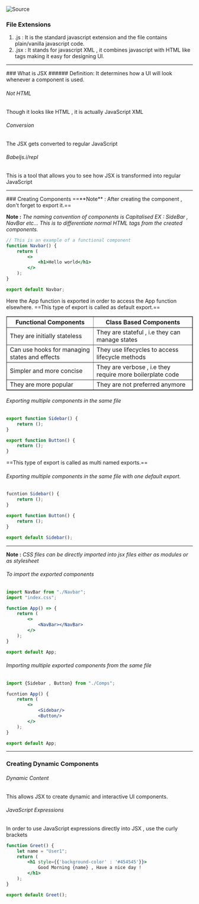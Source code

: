 ![Source](https://youtu.be/eILUmCJhl64?t=4089)

### File Extensions
1. .js : It is the standard javascript extension and the file contains plain/vanilla javascript code.
2. .jsx : It stands for javascript XML , it combines javascript with HTML like tags making it easy for designing UI.

<hr>
### What is JSX
###### Definition:
It determines how a UI will look whenever a component is used.

###### Not HTML
Though it looks like HTML , it is actually JavaScript XML

###### Conversion
The JSX gets converted to regular JavaScript

###### Babeljs.i/repl
This is a tool that allows you to see how JSX is transformed into regular JavaScript

<hr>
### Creating Components
==**Note** : After creating the component , don't forget to export it.==

**Note :** *The naming convention of components is Capitalised EX : SideBar , NavBar etc...*
*This is to differentiate normal HTML tags from the created components.*

```jsx
// This is an example of a functional component
function Navbar() {
	return (
		<>
			<h1>Hello world</h1>
		</>
	);
}

export default Navbar;
```
Here the App function is exported in order to access the App function elsewhere.
==This type of export is called as default export.==

<table border="1px">
<tr>
<th>Functional Components</th>
<th>Class Based Components</th>
</tr>
<tr>
<td>They are initially stateless</td>
<td>They are stateful , i.e they can manage states</td>
</tr>
<tr>
<td>Can use hooks for managing states and effects</td>
<td>They use lifecycles to access lifecycle methods</td>
</tr>
<tr>
<td>Simpler and more concise</td>
<td>They are verbose , i.e they require more boilerplate code</td>
</tr>
<tr>
<td>They are more popular</td>
<td>They are not preferred anymore</td>
</tr>
</table>

###### Exporting multiple components in the same file
```jsx
export function Sidebar() {
	return ();
}

export function Button() {
	return ();
}
```
==This type of export is called as multi named exports.==

###### Exporting multiple components in the same file with one default export.
```jsx
fucntion Sidebar() {
	return ();
}

export function Button() {
	return ();
}

export default Sidebar();
```

<hr>

**Note :** *CSS files can be directly imported into jsx files either as modules or as stylesheet*
###### To import the exported components
```jsx
import NavBar from "./Navbar";
import "index.css";

function App() => {
	return (
		<>
			<NavBar></NavBar>
		</>
	);
}

export default App;
```

###### Importing multiple exported components from the same file
```jsx
import {Sidebar , Button} from "./Comps";

fucntion App() {
	return (
		<>
			<Sidebar/>
			<Button/>
		</>
	);
}

export default App;
```

<hr>

### Creating Dynamic Components
###### Dynamic Content
This allows JSX to create dynamic and interactive UI components.

###### JavaScript Expressions
In order to use JavaScript expressions directly into JSX , use the curly brackets
```jsx
function Greet() {
	let name = "User1";
	return (
		<h1 style={{'background-color' : '#454545'}}>
			Good Morning {name} , Have a nice day !
		</h1>
	);
}

export default Greet();
```
